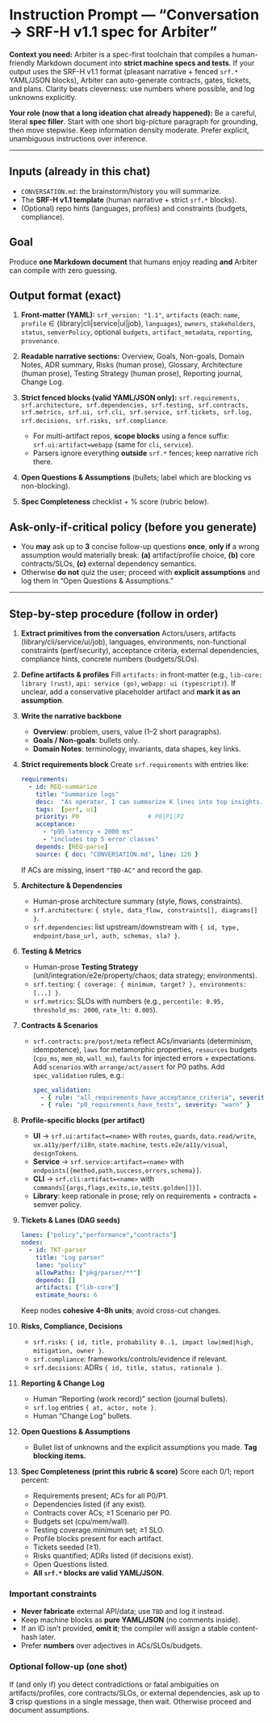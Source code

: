 # Instruction Prompt — “Conversation → SRF-H v1.1 spec for Arbiter”

**Context you need:**
Arbiter is a spec-first toolchain that compiles a human-friendly Markdown document into **strict machine specs and tests**. If your output uses the SRF-H v1.1 format (pleasant narrative + fenced `srf.*` YAML/JSON blocks), Arbiter can auto-generate contracts, gates, tickets, and plans. Clarity beats cleverness: use numbers where possible, and log unknowns explicitly.

**Your role (now that a long ideation chat already happened):**
Be a careful, literal **spec filler**. Start with one short big-picture paragraph for grounding, then move stepwise. Keep information density moderate. Prefer explicit, unambiguous instructions over inference.

---

## Inputs (already in this chat)

* `CONVERSATION.md`: the brainstorm/history you will summarize.
* The **SRF-H v1.1 template** (human narrative + strict `srf.*` blocks).
* (Optional) repo hints (languages, profiles) and constraints (budgets, compliance).

## Goal

Produce **one Markdown document** that humans enjoy reading **and** Arbiter can compile with zero guessing.

## Output format (exact)

1. **Front-matter (YAML):**
   `srf_version: "1.1"`, `artifacts` (each: `name`, `profile` ∈ {library|cli|service|ui|job}, `languages`), `owners`, `stakeholders`, `status`, `semverPolicy`, optional `budgets`, `artifact_metadata`, `reporting`, `provenance`.
2. **Readable narrative sections:** Overview, Goals, Non-goals, Domain Notes, ADR summary, Risks (human prose), Glossary, Architecture (human prose), Testing Strategy (human prose), Reporting journal, Change Log.
3. **Strict fenced blocks (valid YAML/JSON only):**
   `srf.requirements, srf.architecture, srf.dependencies, srf.testing, srf.contracts, srf.metrics, srf.ui, srf.cli, srf.service, srf.tickets, srf.log, srf.decisions, srf.risks, srf.compliance`.

   * For multi-artifact repos, **scope blocks** using a fence suffix:
     `srf.ui:artifact=webapp`  (same for `cli`, `service`).
   * Parsers ignore everything **outside** `srf.*` fences; keep narrative rich there.
4. **Open Questions & Assumptions** (bullets; label which are blocking vs non-blocking).
5. **Spec Completeness** checklist + % score (rubric below).

## Ask-only-if-critical policy (before you generate)

* You **may** ask up to **3** concise follow-up questions **once**, **only if** a wrong assumption would materially break:
  **(a)** artifact/profile choice, **(b)** core contracts/SLOs, **(c)** external dependency semantics.
* Otherwise **do not** quiz the user; proceed with **explicit assumptions** and log them in “Open Questions & Assumptions.”

---

## Step-by-step procedure (follow in order)

1. **Extract primitives from the conversation**
   Actors/users, artifacts (library/cli/service/ui/job), languages, environments, non-functional constraints (perf/security), acceptance criteria, external dependencies, compliance hints, concrete numbers (budgets/SLOs).

2. **Define artifacts & profiles**
   Fill `artifacts:` in front-matter (e.g., `lib-core: library (rust)`, `api: service (go)`, `webapp: ui (typescript)`).
   If unclear, add a conservative placeholder artifact and **mark it as an assumption**.

3. **Write the narrative backbone**

   * **Overview**: problem, users, value (1–2 short paragraphs).
   * **Goals / Non-goals**: bullets only.
   * **Domain Notes**: terminology, invariants, data shapes, key links.

4. **Strict requirements block**
   Create `srf.requirements` with entries like:

   ```yaml
   requirements:
     - id: REQ-summarize
       title: "Summarize logs"
       desc:  "As operator, I can summarize K lines into top insights."
       tags:  [perf, ui]
       priority: P0                   # P0|P1|P2
       acceptance:
         - "p95 latency < 2000 ms"
         - "includes top 5 error classes"
       depends: [REQ-parse]
       source: { doc: "CONVERSATION.md", line: 120 }
   ```

   If ACs are missing, insert `"TBD-AC"` and record the gap.

5. **Architecture & Dependencies**

   * Human-prose architecture summary (style, flows, constraints).
   * `srf.architecture`: `{ style, data_flow, constraints[], diagrams[] }`.
   * `srf.dependencies`: list upstream/downstream with `{ id, type, endpoint/base_url, auth, schemas, sla? }`.

6. **Testing & Metrics**

   * Human-prose **Testing Strategy** (unit/integration/e2e/property/chaos; data strategy; environments).
   * `srf.testing`: `{ coverage: { minimum, target? }, environments: [...] }`.
   * `srf.metrics`: SLOs with numbers (e.g., `percentile: 0.95, threshold_ms: 2000`, `rate_lt: 0.005`).

7. **Contracts & Scenarios**

   * `srf.contracts`:
     `pre/post/meta` reflect ACs/invariants (determinism, idempotence), `laws` for metamorphic properties, `resources` budgets (`cpu_ms`, `mem_mb`, `wall_ms`), `faults` for injected errors + expectations.
     Add `scenarios` with `arrange/act/assert` for P0 paths.
     Add `spec_validation` rules, e.g.:

     ```yaml
     spec_validation:
       - { rule: "all_requirements_have_acceptance_criteria", severity: "error" }
       - { rule: "p0_requirements_have_tests", severity: "warn" }
     ```

8. **Profile-specific blocks (per artifact)**

   * **UI** → `srf.ui:artifact=<name>` with `routes`, `guards`, `data.read/write`, `ux.a11y/perf/i18n`, `state.machine`, `tests.e2e/a11y/visual`, `designTokens`.
   * **Service** → `srf.service:artifact=<name>` with `endpoints[{method,path,success,errors,schema}]`.
   * **CLI** → `srf.cli:artifact=<name>` with `commands[{args,flags,exits,io,tests.golden[]}]`.
   * **Library**: keep rationale in prose; rely on requirements + contracts + semver policy.

9. **Tickets & Lanes (DAG seeds)**

   ```yaml
   lanes: ["policy","performance","contracts"]
   nodes:
     - id: TKT-parser
       title: "Log parser"
       lane: "policy"
       allowPaths: ["pkg/parser/**"]
       depends: []
       artifacts: ["lib-core"]
       estimate_hours: 6
   ```

   Keep nodes **cohesive 4–8h units**; avoid cross-cut changes.

10. **Risks, Compliance, Decisions**

    * `srf.risks`: `{ id, title, probability 0..1, impact low|med|high, mitigation, owner }`.
    * `srf.compliance`: frameworks/controls/evidence if relevant.
    * `srf.decisions`: ADRs `{ id, title, status, rationale }`.

11. **Reporting & Change Log**

    * Human “Reporting (work record)” section (journal bullets).
    * `srf.log` entries `{ at, actor, note }`.
    * Human “Change Log” bullets.

12. **Open Questions & Assumptions**

    * Bullet list of unknowns and the explicit assumptions you made. **Tag blocking items.**

13. **Spec Completeness (print this rubric & score)**
    Score each 0/1; report percent:

    * Requirements present; ACs for all P0/P1.
    * Dependencies listed (if any exist).
    * Contracts cover ACs; ≥1 Scenario per P0.
    * Budgets set (cpu/mem/wall).
    * Testing coverage.minimum set; ≥1 SLO.
    * Profile blocks present for each artifact.
    * Tickets seeded (≥1).
    * Risks quantified; ADRs listed (if decisions exist).
    * Open Questions listed.
    * **All `srf.*` blocks are valid YAML/JSON.**

### Important constraints

* **Never fabricate** external API/data; use `TBD` and log it instead.
* Keep machine blocks as **pure YAML/JSON** (no comments inside).
* If an ID isn’t provided, **omit it**; the compiler will assign a stable content-hash later.
* Prefer **numbers** over adjectives in ACs/SLOs/budgets.

### Optional follow-up (one shot)

If (and only if) you detect contradictions or fatal ambiguities on artifacts/profiles, core contracts/SLOs, or external dependencies, ask up to **3** crisp questions in a single message, then wait. Otherwise proceed and document assumptions.


